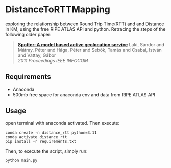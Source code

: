 # DistanceToRTTMapping
exploring the relationship between Round Trip Time(RTT) and and Distance in KM, using the free RIPE ATLAS API and python. Retracing the steps of the following older paper:
> [**Spotter: A model based active geolocation service**]([https://doi.org/10.1109/INFCOM.2011.5935165](https://doi.org/10.1109/INFCOM.2011.5935165))  
> Laki, Sándor and Mátray, Péter and Hága, Péter and Sebők, Tamás and Csabai, István and Vattay, Gábor <br>
> *2011 Proceedings IEEE INFOCOM*

## Requirements
- Anaconda
- 500mb free space for anaconda env and data from RIPE ATLAS API

## Usage
open terminal with anaconda activated. Then execute:
```
conda create -n distance_rtt python=3.11
conda activate distance_rtt
pip install -r requirements.txt
```
Then, to execute the script, simply run:
```
python main.py
```
